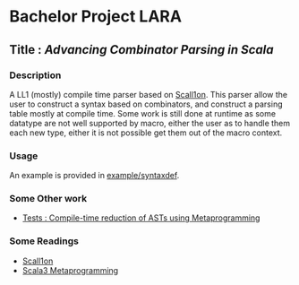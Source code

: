 # Bachelor Project LARA

## Title : _Advancing Combinator Parsing in Scala_

### Description
A LL1 (mostly) compile time parser based on [Scall1on](https://github.com/epfl-lara/scallion). This parser allow the user to construct a syntax based on combinators, and construct a parsing table mostly at compile time. Some work is still done at runtime as some datatype are not well supported by macro, either the user as to handle them each new type, either it is not possible get them out of the macro context.

### Usage

An example is provided in [example/syntaxdef](https://github.com/PaulCoral/Compile-Time-LL1-Parser/tree/master/example/syntaxdef).

### Some Other work
- [Tests : Compile-time reduction of ASTs using Metaprogramming](https://github.com/PaulCoral/Compile-Time-LL1-Parser/tree/AST_macro_tests)

### Some Readings
- [Scall1on](https://github.com/epfl-lara/scallion)
- [Scala3 Metaprogramming](https://dotty.epfl.ch/docs/Metaprogramming/index.html)


